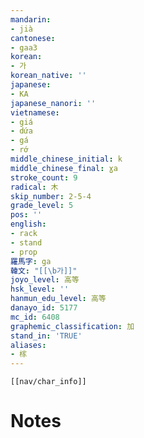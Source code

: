 ```yaml
---
mandarin:
- jià
cantonese:
- gaa3
korean:
- 가
korean_native: ''
japanese:
- KA
japanese_nanori: ''
vietnamese:
- giá
- dứa
- gá
- rớ
middle_chinese_initial: k
middle_chinese_final: ɣa
stroke_count: 9
radical: 木
skip_number: 2-5-4
grade_level: 5
pos: ''
english:
- rack
- stand
- prop
羅馬字: ga
韓文: "[[\b가]]"
joyo_level: 高等
hsk_level: ''
hanmun_edu_level: 高等
danayo_id: 5177
mc_id: 6408
graphemic_classification: 加
stand_in: 'TRUE'
aliases:
- 榢
---
```

```meta-bind-embed
[[nav/char_info]]
```

# Notes
